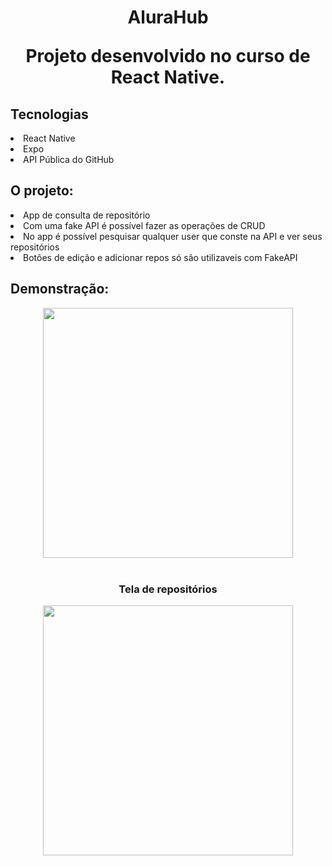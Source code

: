 <h1 align="center">
    AluraHub
    
   Projeto desenvolvido no curso de React Native.
    
</h1>


<h2>Tecnologias</h2>

<li>React Native</li>

<li>Expo</li>

<li>API Pública do GitHub</li>

<h2>O projeto:</h2>

<li>App de consulta de repositório</li>

<li>Com uma fake API é possível fazer as operações de CRUD</li>

<li>No app é possível pesquisar qualquer user que conste na API e ver seus repositórios</li>

<li>Botões de edição e adicionar repos só são utilizaveis com FakeAPI</li>

<h2>Demonstração:</h2>

<div align="center">
<img src="https://user-images.githubusercontent.com/93547712/205444234-8d738b7f-90cf-4f46-bd72-42d7743b7814.jpeg" width="400px" />
</div>
<br>
<div align="center">
    <h3>Tela de repositórios</h3>
<img src="https://user-images.githubusercontent.com/93547712/205444237-4a438f23-cef5-4125-b558-dec1059baffb.jpeg" width="400px" />
</div>


